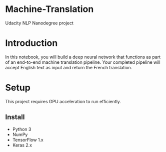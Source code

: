 # Machine-Translation
Udacity NLP Nanodegree project

# Introduction
In this notebook, you will build a deep neural network that functions as part of an end-to-end machine translation pipeline. Your completed pipeline will accept English text as input and return the French translation.

# Setup

This project requires GPU acceleration to run efficiently. 

## Install
- Python 3
- NumPy
- TensorFlow 1.x
- Keras 2.x
